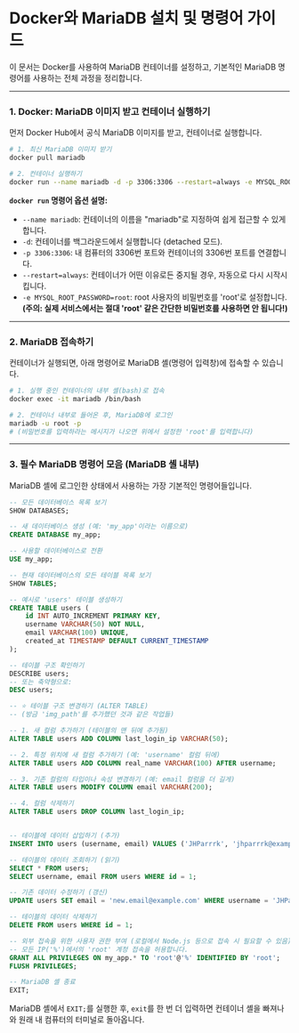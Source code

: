 # Docker와 MariaDB 설치 및 명령어 가이드

이 문서는 Docker를 사용하여 MariaDB 컨테이너를 설정하고, 기본적인 MariaDB 명령어를 사용하는 전체 과정을 정리합니다.

---

### 1. Docker: MariaDB 이미지 받고 컨테이너 실행하기

먼저 Docker Hub에서 공식 MariaDB 이미지를 받고, 컨테이너로 실행합니다.

```bash
# 1. 최신 MariaDB 이미지 받기
docker pull mariadb

# 2. 컨테이너 실행하기
docker run --name mariadb -d -p 3306:3306 --restart=always -e MYSQL_ROOT_PASSWORD=root mariadb
```

**`docker run` 명령어 옵션 설명:**

- `--name mariadb`: 컨테이너의 이름을 "mariadb"로 지정하여 쉽게 접근할 수 있게 합니다.
- `-d`: 컨테이너를 백그라운드에서 실행합니다 (detached 모드).
- `-p 3306:3306`: 내 컴퓨터의 3306번 포트와 컨테이너의 3306번 포트를 연결합니다.
- `--restart=always`: 컨테이너가 어떤 이유로든 중지될 경우, 자동으로 다시 시작시킵니다.
- `-e MYSQL_ROOT_PASSWORD=root`: root 사용자의 비밀번호를 'root'로 설정합니다. **(주의: 실제 서비스에서는 절대 'root' 같은 간단한 비밀번호를 사용하면 안 됩니다!)**

---

### 2. MariaDB 접속하기

컨테이너가 실행되면, 아래 명령어로 MariaDB 셸(명령어 입력창)에 접속할 수 있습니다.

```bash
# 1. 실행 중인 컨테이너의 내부 셸(bash)로 접속
docker exec -it mariadb /bin/bash

# 2. 컨테이너 내부로 들어온 후, MariaDB에 로그인
mariadb -u root -p
# (비밀번호를 입력하라는 메시지가 나오면 위에서 설정한 'root'를 입력합니다)
```

---

### 3. 필수 MariaDB 명령어 모음 (MariaDB 셸 내부)

MariaDB 셸에 로그인한 상태에서 사용하는 가장 기본적인 명령어들입니다.

```sql
-- 모든 데이터베이스 목록 보기
SHOW DATABASES;

-- 새 데이터베이스 생성 (예: 'my_app'이라는 이름으로)
CREATE DATABASE my_app;

-- 사용할 데이터베이스로 전환
USE my_app;

-- 현재 데이터베이스의 모든 테이블 목록 보기
SHOW TABLES;

-- 예시로 'users' 테이블 생성하기
CREATE TABLE users (
    id INT AUTO_INCREMENT PRIMARY KEY,
    username VARCHAR(50) NOT NULL,
    email VARCHAR(100) UNIQUE,
    created_at TIMESTAMP DEFAULT CURRENT_TIMESTAMP
);

-- 테이블 구조 확인하기
DESCRIBE users;
-- 또는 축약형으로:
DESC users;

-- ⭐️ 테이블 구조 변경하기 (ALTER TABLE)
-- (방금 'img_path'를 추가했던 것과 같은 작업들)

-- 1. 새 컬럼 추가하기 (테이블의 맨 뒤에 추가됨)
ALTER TABLE users ADD COLUMN last_login_ip VARCHAR(50);

-- 2. 특정 위치에 새 컬럼 추가하기 (예: 'username' 컬럼 뒤에)
ALTER TABLE users ADD COLUMN real_name VARCHAR(100) AFTER username;

-- 3. 기존 컬럼의 타입이나 속성 변경하기 (예: email 컬럼을 더 길게)
ALTER TABLE users MODIFY COLUMN email VARCHAR(200);

-- 4. 컬럼 삭제하기
ALTER TABLE users DROP COLUMN last_login_ip;


-- 테이블에 데이터 삽입하기 (추가)
INSERT INTO users (username, email) VALUES ('JHParrrk', 'jhparrrk@example.com');

-- 테이블의 데이터 조회하기 (읽기)
SELECT * FROM users;
SELECT username, email FROM users WHERE id = 1;

-- 기존 데이터 수정하기 (갱신)
UPDATE users SET email = 'new.email@example.com' WHERE username = 'JHParrrk';

-- 테이블의 데이터 삭제하기
DELETE FROM users WHERE id = 1;

-- 외부 접속을 위한 사용자 권한 부여 (로컬에서 Node.js 등으로 접속 시 필요할 수 있음)
-- 모든 IP('%')에서의 'root' 계정 접속을 허용합니다.
GRANT ALL PRIVILEGES ON my_app.* TO 'root'@'%' IDENTIFIED BY 'root';
FLUSH PRIVILEGES;

-- MariaDB 셸 종료
EXIT;
```

MariaDB 셸에서 `EXIT;`를 실행한 후, `exit`를 한 번 더 입력하면 컨테이너 셸을 빠져나와 원래 내 컴퓨터의 터미널로 돌아옵니다.
